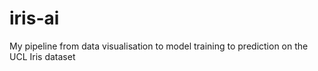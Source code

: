 # iris-ai
My pipeline from data visualisation to model training to prediction on the UCL Iris dataset 

